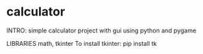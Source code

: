 # calculator
INTRO:
simple calculator project with gui using python and pygame

LIBRARIES
math, tkinter
To install tkinter:
    pip install tk

